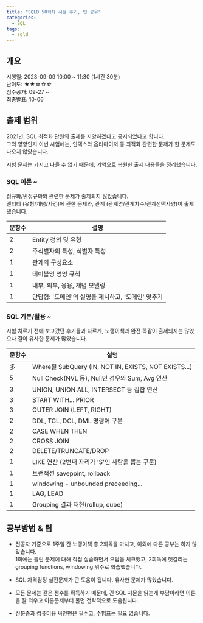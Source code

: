```yaml
---
title: "SQLD 50회차 시험 후기, 팁 공유"
categories: 
  - SQL
tags:
  - sqld
---
```


## 개요
시행일: 2023-09-09 10:00 ~ 11:30 (1시간 30분)  
난이도: ★★☆☆☆  
점수공개: 09-27 ~  
최종발표: 10-06  

## 출제 범위
2021년, SQL 최적화 단원의 출제를 지양하겠다고 공지되었다고 합니다.  
그의 영향인지 이번 시험에는, 인덱스와 옵티마이저 등 최적화 관련한 문제가 한 문제도 나오지 않았습니다.  

시험 문제는 가지고 나올 수 없기 때문에, 기억으로 복원한 출제 내용들을 정리했습니다.  

### SQL 이론 ~
정규화/반정규화와 관련한 문제가 출제되지 않았습니다.  
엔티티 (유형/개념/사건)에 관한 문제와, 관계 (관계명/관계차수/관계선택사양)이 출제됐습니다.  

|문항수|설명|
|---|---|
|2|Entity 정의 및 유형|
|2|주식별자의 특성, 식별자 특성|
|1|관계의 구성요소|
|1|테이블명 명명 규칙|
|1|내부, 외부, 응용, 개념 모델링|
|1|단답형: '도메인'의 설명을 제시하고, '도메인' 맞추기|

### SQL 기본/활용 ~    
시험 치르기 전에 보고갔던 후기들과 다르게, 노랭이책과 완전 똑같이 출제되지는 않았으나 결이 유사한 문제가 많았습니다.  

|문항수|설명|
|---|---|
|多|Where절 SubQuery (IN, NOT IN, EXISTS, NOT EXISTS...)|
|5|Null Check(NVL 등), Null인 경우의 Sum, Avg 연산|
|3|UNION, UNION ALL, INTERSECT 등 집합 연산|
|3|START WITH... PRIOR|
|3|OUTER JOIN (LEFT, RIGHT)|
|2|DDL, TCL, DCL, DML 명령어 구분|
|2|CASE WHEN THEN|
|2|CROSS JOIN|
|2|DELETE/TRUNCATE/DROP|
|1|LIKE 연산 (2번째 자리가 'S'인 사람을 뽑는 구문)|
|1|트랜잭션 savepoint, rollback|
|1|windowing - unbounded preceeding...|
|1|LAG, LEAD|
|1|Grouping 결과 재현(rollup, cube)|

## 공부방법 & 팁
* 전공자 기준으로 1주일 간 노랭이책 총 2회독을 마치고, 이외에 다른 공부는 하지 않았습니다.  
1회에는 틀린 문제에 대해 직접 실습하면서 오답을 체크했고, 2회독에 헷갈리는 grouping functions, windowing 위주로 학습했습니다.  

* SQL 자격검정 실전문제가 큰 도움이 됩니다. 유사한 문제가 많았습니다.  

* 모든 문제는 같은 점수를 획득하기 때문에, 긴 SQL 지문을 읽는게 부담이라면 이론을 잘 외우고 이론문제부터 풀면 전략적으로 도움됩니다.  

* 신분증과 컴퓨터용 싸인펜은 필수고, 수험표는 필요 없습니다.  